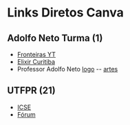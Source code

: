 # Links Diretos Canva

## Adolfo Neto Turma (1)

- [Fronteiras YT](https://www.canva.com/design/DAGkpGa4Bes/lZnko_hriMTWqGfQUpcIBg/edit)
- [Elixir Curitiba](https://www.canva.com/design/DAGPDHfyNPQ/slBz8Hg-2LmzXk8e3aytvQ/edit)
- Professor Adolfo Neto [logo](https://www.canva.com/design/DAF3Wj7sFTY/Z2BdZZW4jX4JH-a6NwIkrQ/edit) -- [artes](https://www.canva.com/design/DAEwkgpqtlQ/ZwrszWzNk9EZvUFQjnQ21w/edit)

## UTFPR (21)

- [ICSE](https://www.canva.com/design/DAGwzvH3_08/Qe5CS3B_PpjWKnTXHKzI7g/edit)
- [Fórum](https://www.canva.com/design/DAF-k3Tfwjk/bEwUOQQw6O5gU9oQYGS_-Q/edit)
